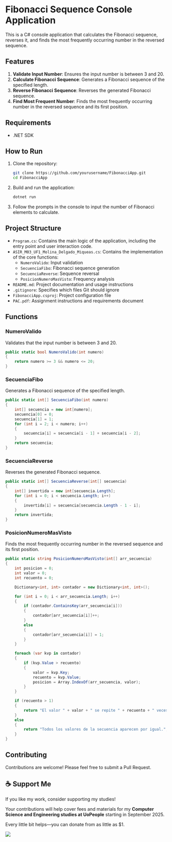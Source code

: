 # Fibonacci Sequence Console Application

This is a C# console application that calculates the Fibonacci sequence, reverses it, and finds the most frequently occurring number in the reversed sequence.

## Features

1. **Validate Input Number**: Ensures the input number is between 3 and 20.
2. **Calculate Fibonacci Sequence**: Generates a Fibonacci sequence of the specified length.
3. **Reverse Fibonacci Sequence**: Reverses the generated Fibonacci sequence.
4. **Find Most Frequent Number**: Finds the most frequently occurring number in the reversed sequence and its first position.

## Requirements

- .NET SDK

## How to Run

1. Clone the repository:
   ```sh
   git clone https://github.com/yourusername/FibonacciApp.git
   cd FibonacciApp
   ```

2. Build and run the application:
   ```sh
   dotnet run
   ```

3. Follow the prompts in the console to input the number of Fibonacci elements to calculate.

## Project Structure

- `Program.cs`: Contains the main logic of the application, including the entry point and user interaction code.
- `ASIR_M03_UF1_Molina_Delgado_Miqueas.cs`: Contains the implementation of the core functions:
  - `NumeroValido`: Input validation
  - `SecuenciaFibo`: Fibonacci sequence generation
  - `SecuenciaReverse`: Sequence reversal
  - `PosicionNumeroMasVisto`: Frequency analysis
- `README.md`: Project documentation and usage instructions
- `.gitignore`: Specifies which files Git should ignore
- `FibonacciApp.csproj`: Project configuration file
- `PAC.pdf`: Assignment instructions and requirements document

## Functions

### NumeroValido

Validates that the input number is between 3 and 20.

```csharp
public static bool NumeroValido(int numero)
{
    return numero >= 3 && numero <= 20;
}
```

### SecuenciaFibo

Generates a Fibonacci sequence of the specified length.

```csharp
public static int[] SecuenciaFibo(int numero)
{
    int[] secuencia = new int[numero];
    secuencia[0] = 0;
    secuencia[1] = 1;
    for (int i = 2; i < numero; i++)
    {
        secuencia[i] = secuencia[i - 1] + secuencia[i - 2];
    }
    return secuencia;
}
```

### SecuenciaReverse

Reverses the generated Fibonacci sequence.

```csharp
public static int[] SecuenciaReverse(int[] secuencia)
{
    int[] invertida = new int[secuencia.Length];
    for (int i = 0; i < secuencia.Length; i++)
    {
        invertida[i] = secuencia[secuencia.Length - 1 - i];
    }
    return invertida;
}
```

### PosicionNumeroMasVisto

Finds the most frequently occurring number in the reversed sequence and its first position.

```csharp
public static string PosicionNumeroMasVisto(int[] arr_secuencia)
{
    int posicion = 0;
    int valor = 0;
    int recuento = 0;

    Dictionary<int, int> contador = new Dictionary<int, int>();

    for (int i = 0; i < arr_secuencia.Length; i++)
    {
        if (contador.ContainsKey(arr_secuencia[i]))
        {
            contador[arr_secuencia[i]]++;
        }
        else
        {
            contador[arr_secuencia[i]] = 1;
        }
    }

    foreach (var kvp in contador)
    {
        if (kvp.Value > recuento)
        {
            valor = kvp.Key;
            recuento = kvp.Value;
            posicion = Array.IndexOf(arr_secuencia, valor);
        }
    }

    if (recuento > 1)
    {
        return "El valor " + valor + " se repite " + recuento + " veces según la posicion " + posicion + " del array bidimensional.";
    }
    else
    {
        return "Todos los valores de la secuencia aparecen por igual.";
    }
}
```

## Contributing

Contributions are welcome! Please feel free to submit a Pull Request.

## ☕ Support Me

If you like my work, consider supporting my studies!

Your contributions will help cover fees and materials for my **Computer Science and Engineering studies  at UoPeople** starting in September 2025.

Every little bit helps—you can donate from as little as $1.

<a href="https://ko-fi.com/miqueasmd"><img src="https://ko-fi.com/img/githubbutton_sm.svg" /></a>